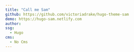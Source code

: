 ```yaml
---
title: "Call me Sam"
github: https://github.com/victoriadrake/hugo-theme-sam
demo: https://hugo-sam.netlify.com
author: 
ssg:
  - Hugo
cms:
  - No Cms
---
```

